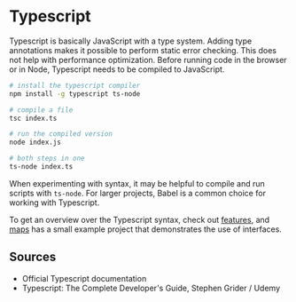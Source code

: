 # Typescript

Typescript is basically JavaScript with a type system. Adding type annotations makes it possible to perform static error checking. This does not help with performance optimization. Before running code in the browser or in Node, Typescript needs to be compiled to JavaScript.

```bash
# install the typescript compiler
npm install -g typescript ts-node

# compile a file
tsc index.ts

# run the compiled version
node index.js

# both steps in one
ts-node index.ts
```

When experimenting with syntax, it may be helpful to compile and run scripts with `ts-node`. For larger projects, Babel is a common choice for working with Typescript.

To get an overview over the Typescript syntax, check out [features](./features), and [maps](./maps) has a small example project that demonstrates the use of interfaces.

## Sources

- Official Typescript documentation
- Typescript: The Complete Developer's Guide, Stephen Grider / Udemy


